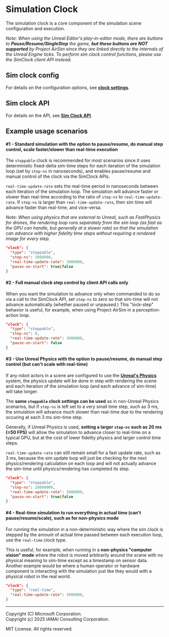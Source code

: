 # Simulation Clock

The simulation clock is a core component of the simulation scene configuration and execution.

*Note: When using the Unreal Editor's play-in-editor mode, there are buttons to **Pause/Resume/SingleStep** the game, **but these buttons are NOT supported** by Project AirSim since they are linked directly to the internals of the Unreal Engine ticks. To perform sim clock control functions, please use the SimClock client API instead.*

## Sim clock config

For details on the configuration options, see **[clock settings](../../config_scene.md#clock-settings)**.

## Sim clock API

For details on the API, see **[Sim Clock API](../../api.md#sim-clock-api)**.

## Example usage scenarios

#### #1 - Standard simulation with the option to pause/resume, do manual step control, scale faster/slower than real-time execution

The `steppable` clock is recommended for most scenarios since it uses deterministic fixed-delta sim-time steps for each iteration of the simulation loop (set by `step-ns` in nanoseconds), and enables pause/resume and manual control of the clock via the SimClock APIs.

`real-time-update-rate` sets the real-time period in nanoseconds between each iteration of the simulation loop. The simulation will advance faster or slower than real-time according to the ratio of `step-ns` to `real-time-update-rate`. If `step-ns` is larger than `real-time-update-rate`, then sim time will advance faster than real-time, and vice-versa.

*Note: When using physics that are external to Unreal, such as FastPhysics for drones, the rendering loop runs separately from the sim loop (as fast as the GPU can handle, but generally at a slower rate) so that the simulation can advance with higher fidelity time steps without requiring a rendered image for every step.*

```json
"clock": {
  "type": "steppable",
  "step-ns": 3000000,
  "real-time-update-rate": 3000000,
  "pause-on-start": true|false
}
```

#### #2 - Full manual clock step control by client API calls only

When you want the simulation to advance only when commanded to do so via a call to the SimClock API, set `step-ns` to zero so that sim-time will not advance automatically (whether paused or unpaused.) This "lock-step" behavior is useful, for example, when using Project AirSim in a perception-action loop.

```json
"clock": {
  "type": "steppable",
  "step-ns": 0,
  "real-time-update-rate": 3000000,
  "pause-on-start": false
}
```

#### #3 - Use Unreal Physics with the option to pause/resume, do manual step control (but can't scale with real-time)

If any robot actors in a scene are configured to use the **[Unreal's Physics](../physics/unreal_physics.md)** system, the physics update will be done in step with rendering the scene and each iteration of the simulation loop (and each advance of sim-time) will take longer.

The **same `steppable` clock settings can be used** as in non-Unreal Physics scenarios, but if `step-ns` is left set to a very small time step, such as 3 ms, the simulation will advance much slower than real-time due to the rendering occuring at each 3 ms sim-time step.

Generally, if Unreal Physics is used, **setting a larger `step-ns` such as 20 ms (=50 FPS)** will allow the simulation to advance closer to real-time on a typical GPU, but at the cost of lower fidelity physics and larger control time steps.

`real-time-update-rate` can still remain small for a fast update rate, such as 3 ms, because the sim update loop will just be checking for the next physics/rendering calculation on each loop and will not actually advance the sim-time until physics/rendering has completed its step.

```json
"clock": {
  "type": "steppable",
  "step-ns": 20000000,
  "real-time-update-rate": 3000000,
  "pause-on-start": true|false
}
```

#### #4 - Real-time simulation to run everything in actual time (can't pause/resume/scale), such as for non-physics mode

For running the simulation in a non-deterministic way where the sim clock is stepped by the amount of actual time passed between each execution loop, use the `real-time` clock type.

This is useful, for example, when running in a **non-physics "computer vision" mode** where the robot is moved arbitrarily around the scene with no physical meaning to sim-time except as a timestamp on sensor data. Another example would be where a human operator or hardware component is interacting with the simulation just like they would with a physical robot in the real world.

```json
"clock": {
  "type": "real-time",
  "real-time-update-rate": 3000000,
}
```

---

Copyright (C) Microsoft Corporation.  
Copyright (c) 2025 IAMAI Consulting Corporation.

MIT License. All rights reserved.
